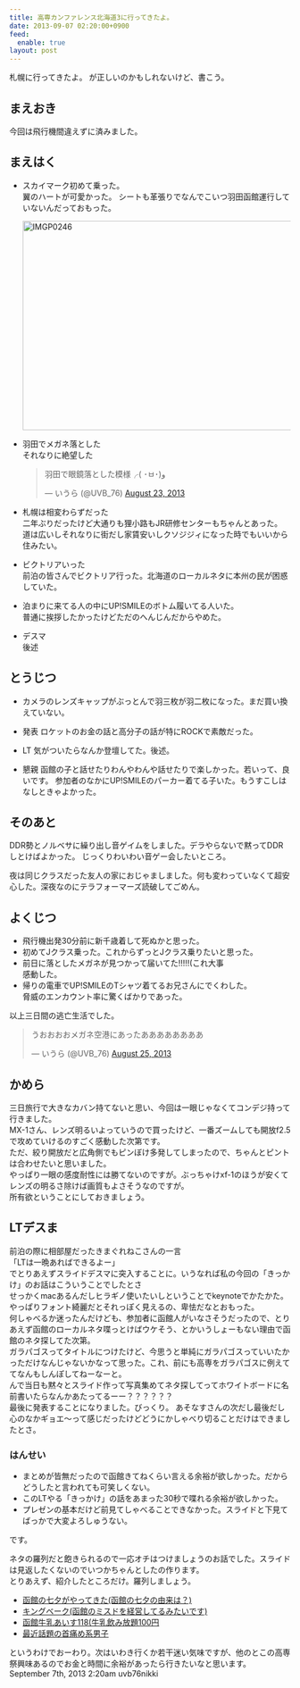 ```yaml
---
title: 高専カンファレンス北海道3に行ってきたよ。
date: 2013-09-07 02:20:00+0900
feed:
  enable: true
layout: post
---
```

<p>札幌に行ってきたよ。 が正しいのかもしれないけど、書こう。</p>    <h2>まえおき</h2>    <p>今回は飛行機間違えずに済みました。</p>    <h2>まえはく</h2>    <ul>      <li>        <p>          スカイマーク初めて乗った。<br>          翼のハートが可愛かった。          シートも革張りでなんでこいつ羽田函館運行していないんだっておもった。        </p>      </li>      <a href="http://www.flickr.com/photos/56290428@N06/9623687552/" title="IMGP0246 by ikaruga777, on Flickr" target="_blank"><img src="https://farm4.staticflickr.com/3769/9623687552_c5e1c90862.jpg" width="500" height="375" alt="IMGP0246"></a>      <li>        <p>          羽田でメガネ落とした<br>          それなりに絶望した        </p>      </li>      <blockquote class="twitter-tweet">        <p>羽田で眼鏡落とした模様╭( ･ㅂ･)و</p>        — いうら (@UVB_76)        <a href="https://twitter.com/UVB_76/statuses/370801886149881856" target="_blank">August 23, 2013</a>      </blockquote>      <script async src="//platform.twitter.com/widgets.js" charset="utf-8"></script>      <li>        <p>          札幌は相変わらずだった<br>          二年ぶりだったけど大通りも狸小路もJR研修センターもちゃんとあった。          道は広いしそれなりに街だし家賃安いしクソジジィになった時でもいいから住みたい。        </p>      </li>      <li>        <p>          ビクトリアいった<br>          前泊の皆さんでビクトリア行った。北海道のローカルネタに本州の民が困惑していた。        </p>      </li>      <li>        <p>          泊まりに来てる人の中にUP!SMILEのボトム履いてる人いた。<br>          普通に挨拶したかったけどただのへんじんだからやめた。        </p>      </li>      <li>        <p>          デスマ<br>          後述        </p>      </li>    </ul>    <h2>とうじつ</h2>    <ul>      <li>        <p>          カメラのレンズキャップがぶっとんで羽三枚が羽二枚になった。まだ買い換えていない。        </p>      </li>      <li>        <p>発表 ロケットのお金の話と高分子の話が特にROCKで素敵だった。</p>      </li>      <li><p>LT 気がついたらなんか登壇してた。後述。</p></li>      <li>        <p>          懇親          函館の子と話せたりわんやわんや話せたりで楽しかった。若いって、良いです。          参加者のなかにUP!SMILEのパーカー着てる子いた。もうすこしはなしときゃよかった。        </p>      </li>    </ul>    <h2>そのあと</h2>    <p>      DDR勢とノルベサに繰り出し音ゲイムをしました。デラやらないで黙ってDDRしとけばよかった。      じっくりわいわい音ゲー会したいところ。    </p>    <p>      夜は同じクラスだった友人の家におじゃましました。何も変わっていなくて超安心した。深夜なのにテラフォーマーズ読破してごめん。    </p>    <h2>よくじつ</h2>    <ul>      <li>飛行機出発30分前に新千歳着して死ぬかと思った。</li>      <li>初めてJクラス乗った。これからずっとJクラス乗りたいと思った。</li>      <li>        前日に落としたメガネが見つかって届いてた!!!!!(これ大事<br>        感動した。      </li>      <li>        帰りの電車でUP!SMILEのTシャツ着てるお兄さんにでくわした。<br>        脅威のエンカウント率に驚くばかりであった。      </li>    </ul>    <p>以上三日間の逃亡生活でした。</p>    <blockquote class="twitter-tweet">      <p>うおおおおメガネ空港にあったああああああああ</p>      — いうら (@UVB_76)      <a href="https://twitter.com/UVB_76/statuses/371479891071348736" target="_blank">August 25, 2013</a>    </blockquote>    <script async src="//platform.twitter.com/widgets.js" charset="utf-8"></script>    <h2>かめら</h2>    <p>      三日旅行で大きなカバン持てないと思い、今回は一眼じゃなくてコンデジ持って行きました。<br>      MX-1さん、レンズ明るいよっていうので買ったけど、一番ズームしても開放f2.5で攻めていけるのすごく感動した次第です。<br>      ただ、絞り開放だと広角側でもピンぼけ多発してしまったので、ちゃんとピントは合わせたいと思いました。<br>      やっぱり一眼の感度耐性には勝てないのですが。ぶっちゃけxf-1のほうが安くてレンズの明るさ除けば画質もよさそうなのですが。<br>      所有欲ということにしておきましょう。    </p>    <h2>LTデスま</h2>    <p>      前泊の際に相部屋だったきまぐれねこさんの一言<br>      「LTは一晩あればできるよー」<br>      でとりあえずスライドデスマに突入することに。いうなれば私の今回の「きっかけ」のお話はこういうことでしたとさ<br>      せっかくmacあるんだしヒラギノ使いたいしということでkeynoteでかたかた。やっぱりフォント綺麗だとそれっぽく見えるの、卑怯だなとおもった。<br>      何しゃべるか迷ったんだけども、参加者に函館人がいなさそうだったので、とりあえず函館のローカルネタ喋っとけばウケそう、とかいうしょーもない理由で函館のネタ探してた次第。<br>      ガラパゴスってタイトルにつけたけど、今思うと単純にガラパゴスっていいたかっただけなんじゃないかなって思った。これ、前にも高専をガラパゴスに例えててなんもしんぽしてねーなーと。<br>      んで当日も黙々とスライド作って写真集めてネタ探してってホワイトボードに名前書いたらなんかあたってるーー？？？？？？<br>      最後に発表することになりました。びっくり。      あそなすさんの次だし最後だし心のなかギョエ～って感じだったけどどうにかしゃべり切ることだけはできましたとさ。    </p>    <h3>はんせい</h3>    <ul>      <li>        まとめが皆無だったので函館きてねくらい言える余裕が欲しかった。だからどうしたと言われても可笑しくない。      </li>      <li>        このLTやる「きっかけ」の話をあまった30秒で喋れる余裕が欲しかった。      </li>      <li>        プレゼンの基本だけど前見てしゃべることできなかった。スライドと下見てばっかで大変よろしゅうない。      </li>    </ul>    <p>です。</p>    <p>      ネタの羅列だと飽きられるので一応オチはつけましょうのお話でした。スライドは見返したくないのでいつかちゃんとしたの作ります。<br>      とりあえず、紹介したところだけ。羅列しましょう。    </p>    <ul>      <li>        <a target="_blank" href="http://www.hakodate150.com/modules/pico2/index.php?content_id=91">          函館の七夕がやってきた(函館の七夕の由来は？)</a>      </li>      <li>        <a target="_blank" href="http://www.kingbake.co.jp/">キングベーク(函館のミスドを経営してるみたいです)</a>      </li>      <li>        <a target="_blank" href="http://www.e-milk.co.jp/ice118/">函館牛乳あいす118(牛乳飲み放題100円</a>      </li>      <li>        <a target="_blank" href="http://increment-llc.sblo.jp/article/70706433.html">最近話題の首痛め系男子</a>      </li>    </ul>    というわけでおーわり。次はいわき行くか若干迷い気味ですが、他のとこの高専祭興味あるのでお金と時間に余裕があったら行きたいなと思います。    <div id="footer">      <span id="timestamp"> September 7th, 2013 2:20am </span>      <span class="tag">uvb76nikki</span>    </div>
